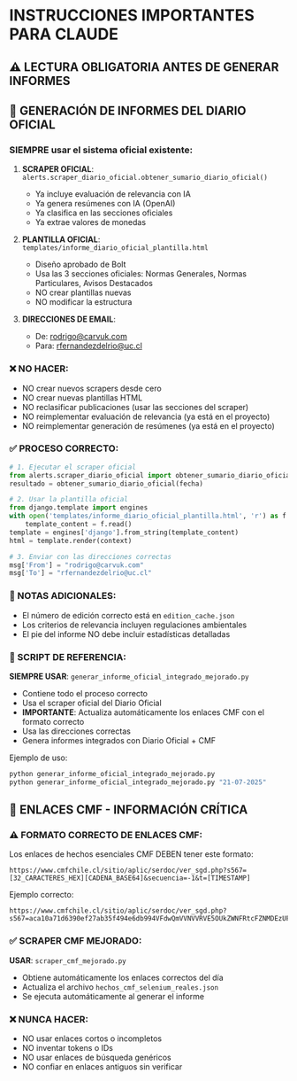 # INSTRUCCIONES IMPORTANTES PARA CLAUDE

## ⚠️ LECTURA OBLIGATORIA ANTES DE GENERAR INFORMES

## 🚨 GENERACIÓN DE INFORMES DEL DIARIO OFICIAL

### SIEMPRE usar el sistema oficial existente:

1. **SCRAPER OFICIAL**: `alerts.scraper_diario_oficial.obtener_sumario_diario_oficial()`
   - Ya incluye evaluación de relevancia con IA
   - Ya genera resúmenes con IA (OpenAI)
   - Ya clasifica en las secciones oficiales
   - Ya extrae valores de monedas

2. **PLANTILLA OFICIAL**: `templates/informe_diario_oficial_plantilla.html`
   - Diseño aprobado de Bolt
   - Usa las 3 secciones oficiales: Normas Generales, Normas Particulares, Avisos Destacados
   - NO crear plantillas nuevas
   - NO modificar la estructura

3. **DIRECCIONES DE EMAIL**:
   - De: rodrigo@carvuk.com
   - Para: rfernandezdelrio@uc.cl

### ❌ NO HACER:
- NO crear nuevos scrapers desde cero
- NO crear nuevas plantillas HTML
- NO reclasificar publicaciones (usar las secciones del scraper)
- NO reimplementar evaluación de relevancia (ya está en el proyecto)
- NO reimplementar generación de resúmenes (ya está en el proyecto)

### ✅ PROCESO CORRECTO:

```python
# 1. Ejecutar el scraper oficial
from alerts.scraper_diario_oficial import obtener_sumario_diario_oficial
resultado = obtener_sumario_diario_oficial(fecha)

# 2. Usar la plantilla oficial
from django.template import engines
with open('templates/informe_diario_oficial_plantilla.html', 'r') as f:
    template_content = f.read()
template = engines['django'].from_string(template_content)
html = template.render(context)

# 3. Enviar con las direcciones correctas
msg['From'] = "rodrigo@carvuk.com"
msg['To'] = "rfernandezdelrio@uc.cl"
```

### 📝 NOTAS ADICIONALES:
- El número de edición correcto está en `edition_cache.json`
- Los criterios de relevancia incluyen regulaciones ambientales
- El pie del informe NO debe incluir estadísticas detalladas

### 🎯 SCRIPT DE REFERENCIA:
**SIEMPRE USAR**: `generar_informe_oficial_integrado_mejorado.py`
- Contiene todo el proceso correcto
- Usa el scraper oficial del Diario Oficial
- **IMPORTANTE**: Actualiza automáticamente los enlaces CMF con el formato correcto
- Usa las direcciones correctas
- Genera informes integrados con Diario Oficial + CMF

Ejemplo de uso:
```bash
python generar_informe_oficial_integrado_mejorado.py                    # Para hoy
python generar_informe_oficial_integrado_mejorado.py "21-07-2025"      # Para fecha específica
```

## 🔗 ENLACES CMF - INFORMACIÓN CRÍTICA

### ⚠️ FORMATO CORRECTO DE ENLACES CMF:
Los enlaces de hechos esenciales CMF DEBEN tener este formato:
```
https://www.cmfchile.cl/sitio/aplic/serdoc/ver_sgd.php?s567=[32_CARACTERES_HEX][CADENA_BASE64]&secuencia=-1&t=[TIMESTAMP]
```

Ejemplo correcto:
```
https://www.cmfchile.cl/sitio/aplic/serdoc/ver_sgd.php?s567=aca10a71d6390ef27ab35f494e6db994VFdwQmVVNVVRVE5OUkZWNFRtcFZNMDEzUFQwPQ==&secuencia=-1&t=1753329541
```

### ✅ SCRAPER CMF MEJORADO:
**USAR**: `scraper_cmf_mejorado.py`
- Obtiene automáticamente los enlaces correctos del día
- Actualiza el archivo `hechos_cmf_selenium_reales.json`
- Se ejecuta automáticamente al generar el informe

### ❌ NUNCA HACER:
- NO usar enlaces cortos o incompletos
- NO inventar tokens o IDs
- NO usar enlaces de búsqueda genéricos
- NO confiar en enlaces antiguos sin verificar